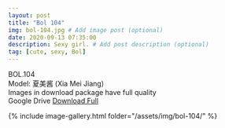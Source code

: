 ```yaml
---
layout: post
title: "Bol 104"
img: bol-104.jpg # Add image post (optional)
date: 2020-09-13 07:35:00
description: Sexy girl. # Add post description (optional)
tag: [cute, sexy, Bol]
---
```

BOL.104  
Model: 夏美酱 (Xia Mei Jiang)                                                     
Images in download package have full quality                    
Google Drive [Download Full](http://gestyy.com/eendLL)

{% include image-gallery.html folder="/assets/img/bol-104/" %}

